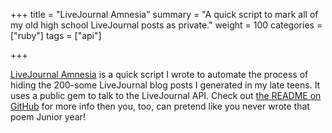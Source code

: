 +++
title = "LiveJournal Amnesia"
summary = "A quick script to mark all of my old high school LiveJournal posts as private."
weight = 100
categories = ["ruby"]
tags = ["api"]

+++

[LiveJournal Amnesia][site-source] is a quick script I wrote to automate the
process of hiding the 200-some LiveJournal blog posts I generated in my late
teens. It uses a public gem to talk to the LiveJournal API. Check out [the
README on GitHub][site-source] for more info then you, too, can pretend like
you never wrote that poem Junior year!

[site-source]: https://github.com/jcbwlkr/livejournal-amnesia
